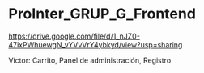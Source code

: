 # ProInter_GRUP_G_Frontend

https://drive.google.com/file/d/1_nJZ0-47ixPWhuewgN_vYVvVrY4ybkyd/view?usp=sharing

Victor:
Carrito, Panel de administración, Registro
